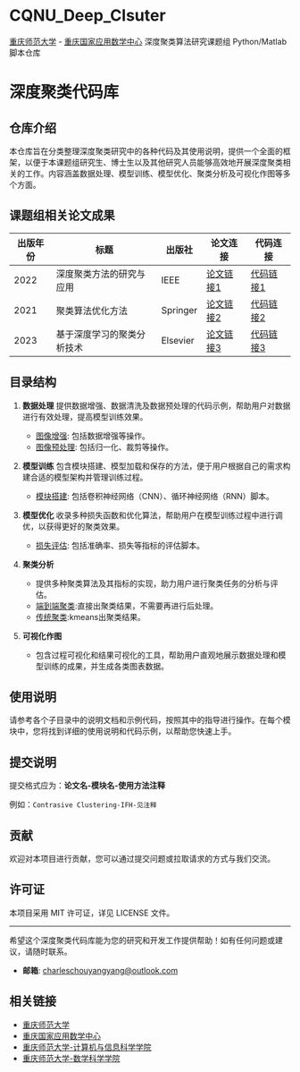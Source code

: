 # CQNU_Deep_Clsuter
[重庆师范大学](https://www.cqnu.edu.cn/) - [重庆国家应用数学中心](https://cqcam.cqnu.edu.cn/)
深度聚类算法研究课题组 Python/Matlab 脚本仓库
# 深度聚类代码库

## 仓库介绍

本仓库旨在分类整理深度聚类研究中的各种代码及其使用说明，提供一个全面的框架，以便于本课题组研究生、博士生以及其他研究人员能够高效地开展深度聚类相关的工作。内容涵盖数据处理、模型训练、模型优化、聚类分析及可视化作图等多个方面。
## 课题组相关论文成果

| 出版年份 | 标题                                  | 出版社         | 论文连接                                     | 代码连接                                   |
|----------|---------------------------------------|----------------|----------------------------------------------|--------------------------------------------|
| 2022     | 深度聚类方法的研究与应用            | IEEE           | [论文链接1](https://example.com/paper1)    | [代码链接1](https://example.com/code1)   |
| 2021     | 聚类算法优化方法                     | Springer       | [论文链接2](https://example.com/paper2)    | [代码链接2](https://example.com/code2)   |
| 2023     | 基于深度学习的聚类分析技术          | Elsevier       | [论文链接3](https://example.com/paper3)    | [代码链接3](https://example.com/code3)   |


## 目录结构

1. **数据处理**
   提供数据增强、数据清洗及数据预处理的代码示例，帮助用户对数据进行有效处理，提高模型训练效果。
    - [图像增强](./image_processing): 包括数据增强等操作。
    - [图像预处理](./image_processing): 包括归一化、裁剪等操作。

2. **模型训练**
   包含模块搭建、模型加载和保存的方法，便于用户根据自己的需求构建合适的模型架构并管理训练过程。
    - [模块搭建](./model_training): 包括卷积神经网络（CNN）、循环神经网络（RNN）脚本。
3. **模型优化**
   收录多种损失函数和优化算法，帮助用户在模型训练过程中进行调优，以获得更好的聚类效果。
   - [损失评估](./model_evaluation): 包括准确率、损失等指标的评估脚本。

4. **聚类分析**
   - 提供多种聚类算法及其指标的实现，助力用户进行聚类任务的分析与评估。
   - [端到端聚类](./model_evaluation):直接出聚类结果，不需要再进行后处理。
   - [传统聚类](./model_evaluation):kmeans出聚类结果。
5. **可视化作图**
   - 包含过程可视化和结果可视化的工具，帮助用户直观地展示数据处理和模型训练的成果，并生成各类图表数据。

## 使用说明

请参考各个子目录中的说明文档和示例代码，按照其中的指导进行操作。在每个模块中，您将找到详细的使用说明和代码示例，以帮助您快速上手。
## 提交说明

提交格式应为：**论文名-模块名-使用方法注释**

例如：`Contrasive Clustering-IFH-见注释`

## 贡献

欢迎对本项目进行贡献，您可以通过提交问题或拉取请求的方式与我们交流。

## 许可证

本项目采用 MIT 许可证，详见 LICENSE 文件。

---

希望这个深度聚类代码库能为您的研究和开发工作提供帮助！如有任何问题或建议，请随时联系。
- **邮箱**: charleschouyangyang@outlook.com
## 相关链接

- [重庆师范大学](https://www.cqnu.edu.cn/)
- [重庆国家应用数学中心](https://cqcam.cqnu.edu.cn/)
- [重庆师范大学-计算机与信息科学学院](https://jxxy.cqnu.edu.cn/)
- [重庆师范大学-数学科学学院](https://math.cqnu.edu.cn/)